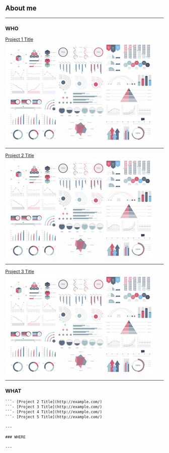 ## About me

---

### WHO

[Project 1 Title](/sample_page)
<img src="images/dummy_thumbnail.jpg?raw=true"/>

---
[Project 2 Title](/pdf/sample_presentation.pdf)
<img src="images/dummy_thumbnail.jpg?raw=true"/>

---
[Project 3 Title](http://example.com/)
<img src="images/dummy_thumbnail.jpg?raw=true"/>

---

### WHAT

``` - [Project 1 Title](http://example.com/)
```- [Project 2 Title](http://example.com/)
```- [Project 3 Title](http://example.com/)
```- [Project 4 Title](http://example.com/)
```- [Project 5 Title](http://example.com/)

---

### WHERE
 
---



